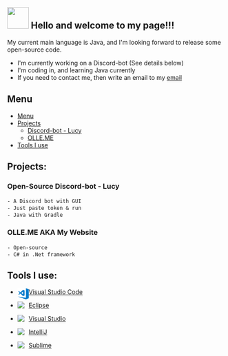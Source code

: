 ## <img width="50px" height="50px" src="https://avatars2.githubusercontent.com/u/57236774?s=460&u=b06002ce628b4b0aab6254be8c1a9791bc890d36&v=4"/> Hello and welcome to my page!!!

My current main language is Java, and I'm looking forward to release some open-source code.

  - I'm currently working on a Discord-bot (See details below)
  - I'm coding in, and learning Java currently
  - If you need to contact me, then write an email to my [email](mailto:oscar.gaardsted.spalk@gmail.com)

## Menu
   - [Menu](https://github.com/oscar2411-s/oscar2411-s/blob/main/README.md#menu)
   - [Projects](https://github.com/oscar2411-s/oscar2411-s/blob/main/README.md#projects)
      - [Discord-bot - Lucy](https://github.com/oscar2411-s/oscar2411-s/blob/main/README.md#open-source-discord-bot---lucy)
      - [OLLE.ME](https://github.com/oscar2411-s/oscar2411-s/blob/main/README.md#olleme-aka-my-website)
   - [Tools I use](https://github.com/oscar2411-s/oscar2411-s/blob/main/README.md#tools-i-use)

## Projects:
  
  ### Open-Source Discord-bot - Lucy
    - A Discord bot with GUI
    - Just paste token & run
    - Java with Gradle
  ### OLLE.ME AKA My Website
    - Open-source
    - C# in .Net framework
    
## Tools I use:
   - <img align="left" width="26px" src="https://raw.githubusercontent.com/github/explore/80688e429a7d4ef2fca1e82350fe8e3517d3494d/topics/visual-studio-code/visual-studio-code.png" /> [Visual Studio Code](https://code.visualstudio.com/)
   
   - <img align="left" width="26px" src="https://cdn.freebiesupply.com/logos/large/2x/eclipse-11-logo-png-transparent.png" /> [Eclipse](https://www.eclipse.org/)
   
   - <img align="left" width="26px" src="https://upload.wikimedia.org/wikipedia/commons/thumb/5/59/Visual_Studio_Icon_2019.svg/1200px-Visual_Studio_Icon_2019.svg.png" /> [Visual Studio](https://visualstudio.microsoft.com/)
   
   - <img align="left" width="26px" src="https://upload.wikimedia.org/wikipedia/commons/thumb/d/d5/IntelliJ_IDEA_Logo.svg/1024px-IntelliJ_IDEA_Logo.svg.png" /> [IntelliJ](https://www.jetbrains.com/idea/promo/?gclid=CjwKCAiA_Kz-BRAJEiwAhJNY7xGHgeVfXnwS5oU3CO4SlUc2mB3QlQot412wvppzOf9lA3hWKj10HBoCzEkQAvD_BwE)
   
   - <img align="left" width="26px" src="https://cdn.worldvectorlogo.com/logos/sublime-text.svg" /> [Sublime](https://www.sublimetext.com/) 
